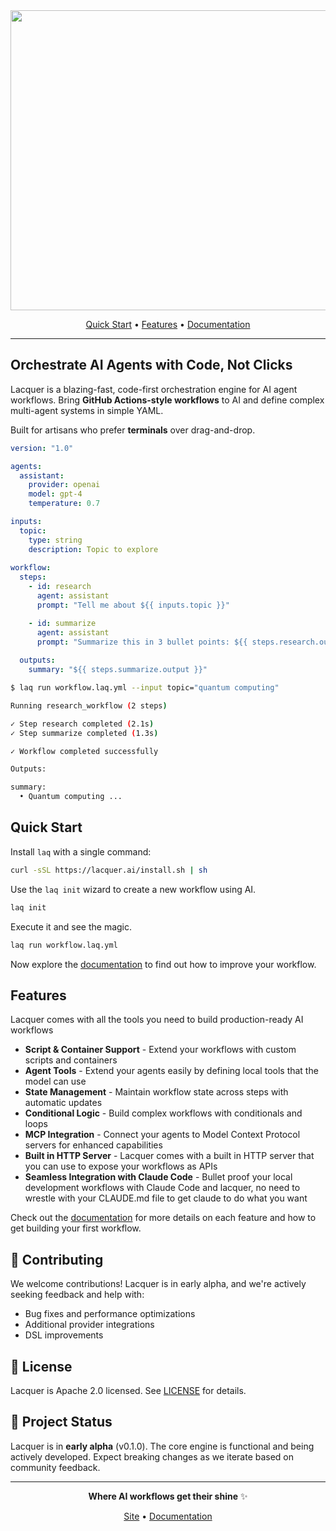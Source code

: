 <div align="center">
<img width="1240" height="480" alt="lacquer-banner-stars" src="https://github.com/user-attachments/assets/42844a33-c8cb-404b-ba56-54b803615e03" />


[Quick Start](#-quick-start) • [Features](#-features) • [Documentation](https://lacquer.ai/docs)
</div>

---

## Orchestrate AI Agents with Code, Not Clicks

Lacquer is a blazing-fast, code-first orchestration engine for AI agent workflows. Bring **GitHub Actions-style workflows** to AI and define complex multi-agent systems in simple YAML.

Built for artisans who prefer **terminals** over drag-and-drop.

```yaml
version: "1.0"

agents:
  assistant:
    provider: openai
    model: gpt-4
    temperature: 0.7

inputs:
  topic:
    type: string
    description: Topic to explore
  
workflow:
  steps:
    - id: research
      agent: assistant
      prompt: "Tell me about ${{ inputs.topic }}"

    - id: summarize
      agent: assistant
      prompt: "Summarize this in 3 bullet points: ${{ steps.research.output }}"
  
  outputs:
    summary: "${{ steps.summarize.output }}"
```

```bash
$ laq run workflow.laq.yml --input topic="quantum computing"

Running research_workflow (2 steps)

✓ Step research completed (2.1s)
✓ Step summarize completed (1.3s)

✓ Workflow completed successfully

Outputs:

summary: 
  • Quantum computing ...
```

## Quick Start

Install `laq` with a single command:

```bash
curl -sSL https://lacquer.ai/install.sh | sh
```

Use the `laq init` wizard to create a new workflow using AI.

```bash
laq init
```

Execute it and see the magic.

```bash
laq run workflow.laq.yml
```

Now explore the [documentation](https://lacquer.ai/docs) to find out how to improve your workflow.


## Features
Lacquer comes with all the tools you need to build production-ready AI workflows

* **Script & Container Support** - Extend your workflows with custom scripts and containers
* **Agent Tools** - Extend your agents easily by defining local tools that the model can use
* **State Management** - Maintain workflow state across steps with automatic updates
* **Conditional Logic** - Build complex workflows with conditionals and loops
* **MCP Integration** - Connect your agents to Model Context Protocol servers for enhanced capabilities
* **Built in HTTP Server** - Lacquer comes with a built in HTTP server that you can use to expose your workflows as APIs
* **Seamless Integration with Claude Code** - Bullet proof your local development workflows with Claude Code and lacquer, no need to wrestle with your CLAUDE.md file to get claude to do what you want

Check out the [documentation](https://lacquer.ai/docs) for more details on each feature and how to get building your first workflow.

## 🤝 Contributing

We welcome contributions! Lacquer is in early alpha, and we're actively seeking feedback and help with:

- Bug fixes and performance optimizations
- Additional provider integrations
- DSL improvements

## 📄 License

Lacquer is Apache 2.0 licensed. See [LICENSE](LICENSE) for details.

## 🚦 Project Status

Lacquer is in **early alpha** (v0.1.0). The core engine is functional and being actively developed. Expect breaking changes as we iterate based on community feedback.

---

<div align="center">

**Where AI workflows get their shine** ✨

[Site](https://lacquer.ai) • [Documentation](https://lacquer.ai/docs)
</div>
